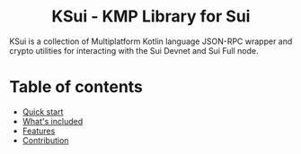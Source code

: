<h1 align="center">KSui - KMP Library for Sui</h1>

KSui is a collection of Multiplatform Kotlin language JSON-RPC wrapper and crypto utilities for interacting with the Sui Devnet and Sui Full node.

# Table of contents
- [Quick start](#quick-start)
- [What's included](#whats-included)
- [Features](#features)
- [Contribution](#contribution)